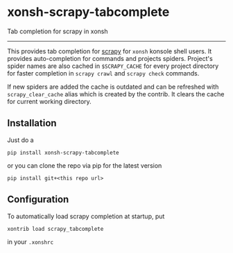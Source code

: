 # xonsh-scrapy-tabcomplete
Tab completion for scrapy in xonsh

<hr>

This provides tab completion for [scrapy](https://github.com/scrapy/scrapy) for `xonsh` konsole shell users.
It provides auto-completion for commands and projects spiders.
Project's spider names are also cached in `$SCRAPY_CACHE` for every project directory for faster completion
in `scrapy crawl` and `scrapy check` commands.

If new spiders are added the cache is outdated and can be refreshed with `scrapy_clear_cache` alias which is created by the contrib. It clears the cache for current working directory.

## Installation
Just do a 
```console
pip install xonsh-scrapy-tabcomplete
```
or you can clone the repo via pip for the latest version
```console
pip install git+<this repo url>
```

## Configuration
To automatically load scrapy completion at startup, put
```console
xontrib load scrapy_tabcomplete
```

in your `.xonshrc`
